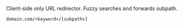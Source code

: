 Client-side only URL redirector. Fuzzy searches and forwards subpath. 

`domain.com/<keyword>/[subpaths]`
